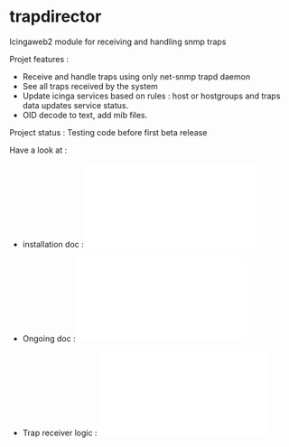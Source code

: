 # trapdirector
Icingaweb2 module for receiving and handling snmp traps

Projet features : 

- Receive and handle traps using only net-snmp trapd daemon
- See all traps received by the system
- Update icinga services based on rules : host or hostgroups and traps data updates service status.
- OID decode to text, add mib files.

Project status : Testing code before first beta release

Have a look at : 
* installation doc : ![Installation](docs/01-install.md)

* Ongoing doc : ![Traps](docs/02-traps.md)

* Trap receiver logic : ![Basic schema](docs/20-receiver-logic.md)

